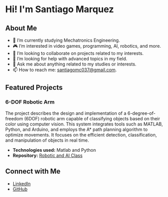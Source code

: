 # Hi! I'm Santiago Marquez

## About Me

- 🌱 I’m currently studying Mechatronics Engineering.
- 🎮 I’m interested in video games, programming, AI, robotics, and more.
- 👯 I’m looking to collaborate on projects related to my interests.
- 🤔 I’m looking for help with advanced topics in my field.
- 💬 Ask me about anything related to my studies or interests.
- 📫 How to reach me: [santiagomc037@gmail.com](mailto:santiagomc037@gmail.com).

## Featured Projects

### 6-DOF Robotic Arm

The project describes the design and implementation of a 6-degree-of-freedom (6DOF) robotic arm capable of classifying objects based on their color using computer vision. This system integrates tools such as MATLAB, Python, and Arduino, and employs the A* path planning algorithm to optimize movements. It focuses on the efficient detection, classification, and manipulation of objects in real time.

- **Technologies used:** Matlab and Python
- **Repository:** [Robotic and AI Class](https://github.com/VinsmokeTexMax/Robotic_AI_Class)


## Connect with Me

- [LinkedIn](https://www.linkedin.com/in/santiago-jesus-marquez-calderon-4b1109330/)
- [GitHub](https://github.com/VinsmokeTexMax)

